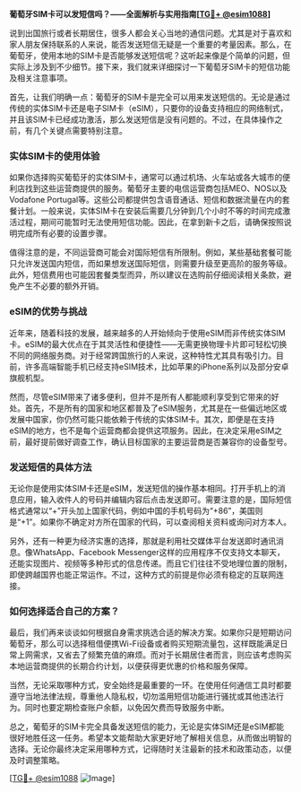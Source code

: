 **葡萄牙SIM卡可以发短信吗？——全面解析与实用指南[[TG💪+ @esim1088](https://t.me/s/esim1088)]**

说到出国旅行或者长期居住，很多人都会关心当地的通信问题。尤其是对于喜欢和家人朋友保持联系的人来说，能否发送短信无疑是一个重要的考量因素。那么，在葡萄牙，使用本地的SIM卡是否能够发送短信呢？这听起来像是个简单的问题，但实际上涉及到不少细节。接下来，我们就来详细探讨一下葡萄牙SIM卡的短信功能及相关注意事项。

首先，让我们明确一点：葡萄牙的SIM卡是完全可以用来发送短信的。无论是通过传统的实体SIM卡还是电子SIM卡（eSIM），只要你的设备支持相应的网络制式，并且该SIM卡已经成功激活，那么发送短信是没有问题的。不过，在具体操作之前，有几个关键点需要特别注意。

### 实体SIM卡的使用体验

如果你选择购买葡萄牙的实体SIM卡，通常可以通过机场、火车站或各大城市的便利店找到这些运营商提供的服务。葡萄牙主要的电信运营商包括MEO、NOS以及Vodafone Portugal等。这些公司都提供包含语音通话、短信和数据流量在内的套餐计划。一般来说，实体SIM卡在安装后需要几分钟到几个小时不等的时间完成激活过程，期间可能暂时无法使用短信功能。因此，在拿到新卡之后，请确保按照说明完成所有必要的设置步骤。

值得注意的是，不同运营商可能会对国际短信有所限制。例如，某些基础套餐可能只允许发送国内短信，而如果想发送国际短信，则需要升级至更高阶的服务等级。此外，短信费用也可能因套餐类型而异，所以建议在选购前仔细阅读相关条款，避免产生不必要的额外开销。

### eSIM的优势与挑战

近年来，随着科技的发展，越来越多的人开始倾向于使用eSIM而非传统实体SIM卡。eSIM的最大优点在于其灵活性和便捷性——无需更换物理卡片即可轻松切换不同的网络服务商。对于经常跨国旅行的人来说，这种特性尤其具有吸引力。目前，许多高端智能手机已经支持eSIM技术，比如苹果的iPhone系列以及部分安卓旗舰机型。

然而，尽管eSIM带来了诸多便利，但并不是所有人都能顺利享受到它带来的好处。首先，不是所有的国家和地区都普及了eSIM服务，尤其是在一些偏远地区或发展中国家，你仍然可能只能依赖于传统的实体SIM卡。其次，即便是在支持eSIM的地方，也不是每个运营商都会提供这项服务。因此，在决定采用eSIM之前，最好提前做好调查工作，确认目标国家的主要运营商是否兼容你的设备型号。

### 发送短信的具体方法

无论你是使用实体SIM卡还是eSIM，发送短信的操作基本相同。打开手机上的消息应用，输入收件人的号码并编辑内容后点击发送即可。需要注意的是，国际短信格式通常以“+”开头加上国家代码，例如中国的手机号码为“+86”，美国则是“+1”。如果你不确定对方所在国家的代码，可以查阅相关资料或询问对方本人。

另外，还有一种更为经济实惠的选择，那就是利用社交媒体平台发送即时通讯消息。像WhatsApp、Facebook Messenger这样的应用程序不仅支持文本聊天，还能实现图片、视频等多种形式的信息传递。而且它们往往不受地理位置的限制，即使跨越国界也能正常运作。不过，这种方式的前提是你必须有稳定的互联网连接。

### 如何选择适合自己的方案？

最后，我们再来谈谈如何根据自身需求挑选合适的解决方案。如果你只是短期访问葡萄牙，那么可以选择租借便携Wi-Fi设备或者购买短期流量包，这样既能满足日常上网需求，又省去了频繁充值的麻烦。而对于长期居住者而言，则应该考虑购买本地运营商提供的长期合约计划，以便获得更优惠的价格和服务保障。

当然，无论采取哪种方式，安全始终是最重要的一环。在使用任何通信工具时都要遵守当地法律法规，尊重他人隐私权，切勿滥用短信功能进行骚扰或其他违法行为。同时也要定期检查账户余额，以免因欠费而导致服务中断。

总之，葡萄牙的SIM卡完全具备发送短信的能力，无论是实体SIM还是eSIM都能很好地胜任这一任务。希望本文能帮助大家更好地了解相关信息，从而做出明智的选择。无论你最终决定采用哪种方式，记得随时关注最新的技术和政策动态，以便及时调整策略。

[[TG💪+ @esim1088](https://t.me/s/esim1088) ![Image](https://i.postimg.cc/4NQfJmqS/Snipaste-2025-05-13-00-14-12.png)]